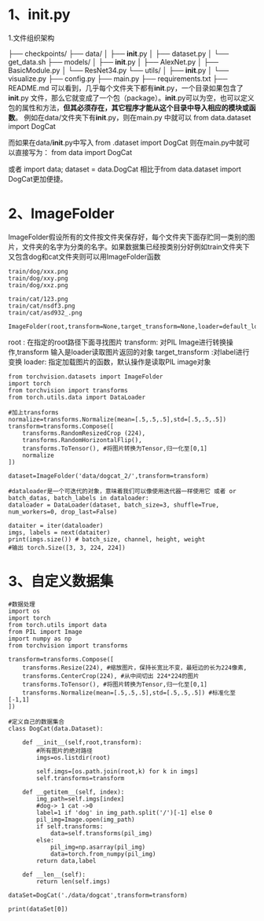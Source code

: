 # 1、init.py

1.文件组织架构 

 ├── checkpoints/ 
 ├── data/ 
 │   ├── **init**.py 
 │   ├── dataset.py 
 │   └── get_data.sh 
 ├── models/ 
 │   ├── **init**.py 
 │   ├── AlexNet.py 
 │   ├── BasicModule.py 
 │   └── ResNet34.py 
 └── utils/ 
 │   ├── **init**.py 
 │   └── visualize.py 
 ├── config.py 
 ├── main.py 
 ├── requirements.txt 
 ├── README.md 
 可以看到，几乎每个文件夹下都有**init**.py，一个目录如果包含了**init**.py 文件，那么它就变成了一个包（package）。**init**.py可以为空，也可以定义包的属性和方法，**但其必须存在，其它程序才能从这个目录中导入相应的模块或函数**。 
 例如在data/文件夹下有**init**.py，则在main.py 中就可以 
 from data.dataset import DogCat

而如果在data/**init**.py中写入 
 from .dataset import DogCat 
 则在main.py中就可以直接写为： 
 from data import DogCat

 

或者 
 import data; 
 dataset = data.DogCat 
 相比于from data.dataset import DogCat更加便捷。

# 2、ImageFolder

ImageFolder假设所有的文件按文件夹保存好，每个文件夹下面存贮同一类别的图片，文件夹的名字为分类的名字。如果数据集已经按类别分好例如train文件夹下又包含dog和cat文件夹则可以用ImageFolder函数

```
train/dog/xxx.png
train/dog/xxy.png
train/dog/xxz.png
 
train/cat/123.png
train/cat/nsdf3.png
train/cat/asd932_.png
```

```
ImageFolder(root,transform=None,target_transform=None,loader=default_loader)
```

root : 在指定的root路径下面寻找图片 
transform: 对PIL Image进行转换操作,transform 输入是loader读取图片返回的对象 
target_transform :对label进行变换 
loader: 指定加载图片的函数，默认操作是读取PIL image对象

```
from torchvision.datasets import ImageFolder
import torch
from torchvision import transforms
from torch.utils.data import DataLoader

#加上transforms
normalize=transforms.Normalize(mean=[.5,.5,.5],std=[.5,.5,.5])
transform=transforms.Compose([
    transforms.RandomResizedCrop (224),
    transforms.RandomHorizontalFlip(),
    transforms.ToTensor(), #将图片转换为Tensor,归一化至[0,1]
    normalize
])

dataset=ImageFolder('data/dogcat_2/',transform=transform)
```

```
#dataloader是一个可迭代的对象，意味着我们可以像使用迭代器一样使用它 或者 or batch_datas, batch_labels in dataloader:
dataloader = DataLoader(dataset, batch_size=3, shuffle=True, num_workers=0, drop_last=False)

dataiter = iter(dataloader)
imgs, labels = next(dataiter)
print(imgs.size()) # batch_size, channel, height, weight
#输出 torch.Size([3, 3, 224, 224])
```

# 3、自定义数据集

```
#数据处理
import os
import torch
from torch.utils import data
from PIL import Image
import numpy as np
from torchvision import transforms

transform=transforms.Compose([
    transforms.Resize(224), #缩放图片，保持长宽比不变，最短边的长为224像素,
    transforms.CenterCrop(224), #从中间切出 224*224的图片
    transforms.ToTensor(), #将图片转换为Tensor,归一化至[0,1]
    transforms.Normalize(mean=[.5,.5,.5],std=[.5,.5,.5]) #标准化至[-1,1]
])

#定义自己的数据集合
class DogCat(data.Dataset):

    def __init__(self,root,transform):
        #所有图片的绝对路径
        imgs=os.listdir(root)

        self.imgs=[os.path.join(root,k) for k in imgs]
        self.transforms=transform

    def __getitem__(self, index):
        img_path=self.imgs[index]
        #dog-> 1 cat ->0
        label=1 if 'dog' in img_path.split('/')[-1] else 0
        pil_img=Image.open(img_path)
        if self.transforms:
            data=self.transforms(pil_img)
        else:
            pil_img=np.asarray(pil_img)
            data=torch.from_numpy(pil_img)
        return data,label

    def __len__(self):
        return len(self.imgs)

dataSet=DogCat('./data/dogcat',transform=transform)

print(dataSet[0])

```

